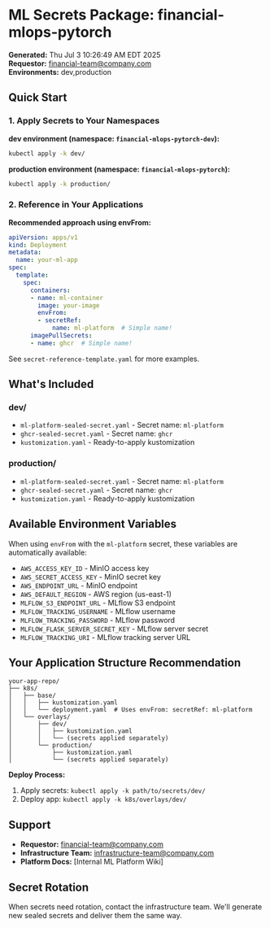# ML Secrets Package: financial-mlops-pytorch

**Generated:** Thu Jul  3 10:26:49 AM EDT 2025  
**Requestor:** financial-team@company.com  
**Environments:** dev,production

## Quick Start

### 1. Apply Secrets to Your Namespaces

**dev environment (namespace: `financial-mlops-pytorch-dev`):**
```bash
kubectl apply -k dev/
```

**production environment (namespace: `financial-mlops-pytorch`):**
```bash
kubectl apply -k production/
```

### 2. Reference in Your Applications

**Recommended approach using envFrom:**
```yaml
apiVersion: apps/v1
kind: Deployment
metadata:
  name: your-ml-app
spec:
  template:
    spec:
      containers:
      - name: ml-container
        image: your-image
        envFrom:
        - secretRef:
            name: ml-platform  # Simple name!
      imagePullSecrets:
      - name: ghcr  # Simple name!
```

See `secret-reference-template.yaml` for more examples.

## What's Included

### dev/ 
- `ml-platform-sealed-secret.yaml` - Secret name: `ml-platform`
- `ghcr-sealed-secret.yaml` - Secret name: `ghcr`
- `kustomization.yaml` - Ready-to-apply kustomization

### production/ 
- `ml-platform-sealed-secret.yaml` - Secret name: `ml-platform`
- `ghcr-sealed-secret.yaml` - Secret name: `ghcr`
- `kustomization.yaml` - Ready-to-apply kustomization

## Available Environment Variables

When using `envFrom` with the `ml-platform` secret, these variables are automatically available:

- `AWS_ACCESS_KEY_ID` - MinIO access key
- `AWS_SECRET_ACCESS_KEY` - MinIO secret key  
- `AWS_ENDPOINT_URL` - MinIO endpoint
- `AWS_DEFAULT_REGION` - AWS region (us-east-1)
- `MLFLOW_S3_ENDPOINT_URL` - MLflow S3 endpoint
- `MLFLOW_TRACKING_USERNAME` - MLflow username
- `MLFLOW_TRACKING_PASSWORD` - MLflow password
- `MLFLOW_FLASK_SERVER_SECRET_KEY` - MLflow server secret
- `MLFLOW_TRACKING_URI` - MLflow tracking server URL

## Your Application Structure Recommendation

```
your-app-repo/
├── k8s/
│   ├── base/
│   │   ├── kustomization.yaml
│   │   └── deployment.yaml  # Uses envFrom: secretRef: ml-platform
│   └── overlays/
│       ├── dev/
│       │   ├── kustomization.yaml
│       │   └── (secrets applied separately)
│       └── production/
│           ├── kustomization.yaml
│           └── (secrets applied separately)
```

**Deploy Process:**
1. Apply secrets: `kubectl apply -k path/to/secrets/dev/`
2. Deploy app: `kubectl apply -k k8s/overlays/dev/`

## Support

- **Requestor:** financial-team@company.com
- **Infrastructure Team:** infrastructure-team@company.com
- **Platform Docs:** [Internal ML Platform Wiki]

## Secret Rotation

When secrets need rotation, contact the infrastructure team. We'll generate new sealed secrets and deliver them the same way.
